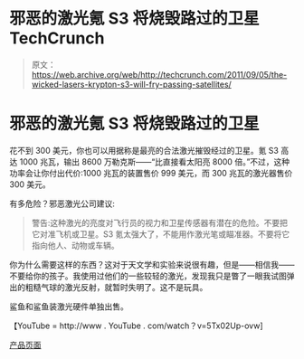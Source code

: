 # 邪恶的激光氪 S3 将烧毁路过的卫星 TechCrunch

> 原文：<https://web.archive.org/web/http://techcrunch.com/2011/09/05/the-wicked-lasers-krypton-s3-will-fry-passing-satellites/>

# 邪恶的激光氪 S3 将烧毁路过的卫星

花不到 300 美元，你也可以用据称是最亮的合法激光摧毁经过的卫星。氪 S3 高达 1000 兆瓦，输出 8600 万勒克斯——“比直接看太阳亮 8000 倍。”不过，这种功率会让你付出代价:1000 兆瓦的装置售价 999 美元，而 300 兆瓦的激光器售价 300 美元。

有多危险？邪恶激光公司建议:

> 警告:这种激光的亮度对飞行员的视力和卫星传感器有潜在的危险。不要把它对准飞机或卫星。S3 氪太强大了，不能用作激光笔或瞄准器。不要将它指向他人、动物或车辆。

你为什么需要这样的东西？这对于天文学和实验来说很有趣，但是——相信我——不要给你的孩子。我使用过他们的一些较轻的激光，发现我只是瞥了一眼我试图弹出的粗糙气球的激光反射，就暂时失明了。这不是玩具。

鲨鱼和鲨鱼装激光硬件单独出售。

【YouTube = http://www . YouTube . com/watch？v=5Tx02Up-ovw]

[产品页面](https://web.archive.org/web/20230203074039/http://wickedlasers.com/lasers/S3_Krypton_Series-113-63.html)
